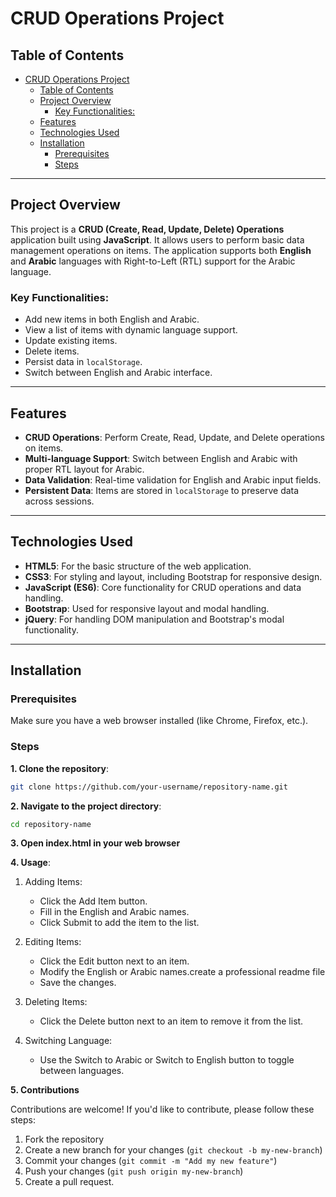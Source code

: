 # CRUD Operations Project

## Table of Contents
- [CRUD Operations Project](#crud-operations-project)
  - [Table of Contents](#table-of-contents)
  - [Project Overview](#project-overview)
    - [Key Functionalities:](#key-functionalities)
  - [Features](#features)
  - [Technologies Used](#technologies-used)
  - [Installation](#installation)
    - [Prerequisites](#prerequisites)
    - [Steps](#steps)

---

## Project Overview
This project is a **CRUD (Create, Read, Update, Delete) Operations** application built using **JavaScript**. It allows users to perform basic data management operations on items. The application supports both **English** and **Arabic** languages with Right-to-Left (RTL) support for the Arabic language.

### Key Functionalities:
- Add new items in both English and Arabic.
- View a list of items with dynamic language support.
- Update existing items.
- Delete items.
- Persist data in `localStorage`.
- Switch between English and Arabic interface.

---

## Features
- **CRUD Operations**: Perform Create, Read, Update, and Delete operations on items.
- **Multi-language Support**: Switch between English and Arabic with proper RTL layout for Arabic.
- **Data Validation**: Real-time validation for English and Arabic input fields.
- **Persistent Data**: Items are stored in `localStorage` to preserve data across sessions.

---

## Technologies Used
- **HTML5**: For the basic structure of the web application.
- **CSS3**: For styling and layout, including Bootstrap for responsive design.
- **JavaScript (ES6)**: Core functionality for CRUD operations and data handling.
- **Bootstrap**: Used for responsive layout and modal handling.
- **jQuery**: For handling DOM manipulation and Bootstrap's modal functionality.

---

## Installation

### Prerequisites
Make sure you have a web browser installed (like Chrome, Firefox, etc.).

### Steps

**1. Clone the repository**:
   ```bash
   git clone https://github.com/your-username/repository-name.git
   ```
**2. Navigate to the project directory**:
   ```bash
   cd repository-name
   ```
**3. Open index.html in your web browser**


**4. Usage**:
   1. Adding Items:

      - Click the Add Item button.
      - Fill in the English and Arabic names.
      - Click Submit to add the item to the list.
   2. Editing Items:

        - Click the Edit button next to an item.
        - Modify the English or Arabic names.create a professional readme file
        - Save the changes.
   3. Deleting Items:

         - Click the Delete button next to an item to remove it from the list.
   4. Switching Language:

      - Use the Switch to Arabic or Switch to English button to toggle between languages.



**5. Contributions**
   
   Contributions are welcome! If you'd like to contribute, please follow these steps:

   1. Fork the repository
   2. Create a new branch for your changes (` git checkout -b my-new-branch `)
   3. Commit your changes (` git commit -m "Add my new feature" `)
   4. Push your changes (` git push origin my-new-branch `)
   5. Create a pull request.